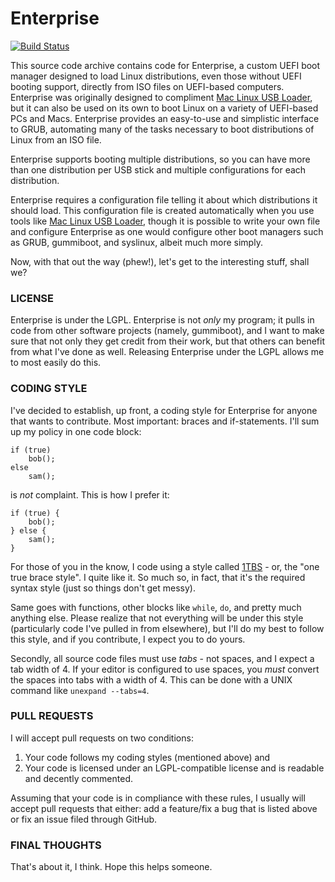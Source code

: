 Enterprise
==========
[![Build Status](https://travis-ci.org/SevenBits/Enterprise.png)](https://travis-ci.org/SevenBits/Enterprise)

This source code archive contains code for Enterprise, a custom UEFI boot manager designed to load Linux distributions, even those without UEFI booting support, directly from ISO files on UEFI-based computers. Enterprise was originally designed to compliment [Mac Linux USB Loader](https://www.sevenbits.tk/), but it can also be used on its own to boot Linux on a variety of UEFI-based PCs and Macs. Enterprise provides an easy-to-use and simplistic interface to GRUB, automating many of the tasks necessary to boot distributions of Linux from an ISO file.

Enterprise supports booting multiple distributions, so you can have more than one distribution per USB stick and multiple configurations for each distribution.

Enterprise requires a configuration file telling it about which distributions it should load. This configuration file is created automatically when you use tools like [Mac Linux USB Loader](https://github.com/SevenBits/Mac-Linux-USB-Loader), though it is possible to write your own file and configure Enterprise as one would configure other boot managers such as GRUB, gummiboot, and syslinux, albeit much more simply.

Now, with that out the way (phew!), let's get to the interesting stuff, shall we?

### LICENSE ###

Enterprise is under the LGPL. Enterprise is not *only* my program; it pulls in code from other software projects (namely, gummiboot), and I want to make sure that not only they get credit from their work, but that others can benefit from what I've done as well. Releasing Enterprise under the LGPL allows me to most easily do this.

### CODING STYLE ###

I've decided to establish, up front, a coding style for Enterprise for anyone that wants to contribute. Most important: braces and if-statements. I'll sum up my policy in one code block:

    if (true)
        bob();
    else
        sam();

is _not_ complaint. This is how I prefer it:

    if (true) {
        bob();
    } else {
        sam();
    }

For those of you in the know, I code using a style called [1TBS](https://en.wikipedia.org/wiki/Indent_style#Variant:_1TBS "One True Brace Style") - or, the "one true brace style". I quite like it. So much so, in fact, that it's the required syntax style (just so things don't get messy).

Same goes with functions, other blocks like `while`, `do`, and pretty much anything else. Please realize that not everything will be under this style (particularly code I've pulled in from elsewhere), but I'll do my best to follow this style, and if you contribute, I expect you to do yours.

Secondly, all source code files must use *tabs* - not spaces, and I expect a tab width of 4. If your editor is configured to use spaces, you *must* convert the spaces into tabs with a width of 4. This can be done with a UNIX command like `unexpand --tabs=4`.

### PULL REQUESTS ###

I will accept pull requests on two conditions:

1. Your code follows my coding styles (mentioned above) and
2. Your code is licensed under an LGPL-compatible license and is readable and decently commented.

Assuming that your code is in compliance with these rules, I usually will accept pull requests that either: add a feature/fix a bug that is listed above or fix an issue filed through GitHub.

### FINAL THOUGHTS ###

That's about it, I think. Hope this helps someone.
